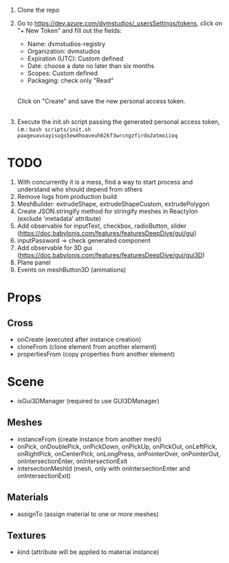 1. Clone the repo
2. Go to https://dev.azure.com/dvmstudios/_usersSettings/tokens, click on "+ New Token" and fill out the fields:
    - Name: dvmstudios-registry
    - Organization: dvmstudios
    - Expiration (UTC): Custom defined
    - Date: choose a date no later than six months
    - Scopes: Custom defined
    - Packaging: check only "Read" <br><br>
    
    Click on "Create" and save the new personal access token. <br><br>

3. Execute the init.sh script passing the generated personal access token, i.e.:
    `bash scripts/init.sh paageuavxayisugs5ewdhoaveuh62kf3wrcngzfirdo2atmoiioq`


# TODO
1. With concurrently it is a mess, find a way to start process and understand who should depend from others
2. Remove logs from production build
3. MeshBuilder: extrudeShape, extrudeShapeCustom, extrudePolygon
4. Create JSON.stringify method for stringify meshes in Reactylon (exclude 'metadata' attribute)
5. Add observable for inputText, checkbox, radioButton, slider (https://doc.babylonjs.com/features/featuresDeepDive/gui/gui)
6. inputPassword -> check generated component
7. Add observable for 3D gui (https://doc.babylonjs.com/features/featuresDeepDive/gui/gui3D)
6. Plane panel
7. Events on meshButton3D (animations)

# Props

## Cross
- onCreate (executed after instance creation)
- cloneFrom (clone element from another element)
- propertiesFrom (copy properties from another element)

# Scene
- isGui3DManager (required to use GUI3DManager)

## Meshes
- instanceFrom (create instance from another mesh)
- onPick, onDoublePick, onPickDown, onPickUp, onPickOut, onLeftPick, onRightPick, onCenterPick, onLongPress, onPointerOver, onPointerOut, onIntersectionEnter, onIntersectionExit
- intersectionMeshId (mesh, only with onIntersectionEnter and onIntersectionExit)

## Materials
- assignTo (assign material to one or more meshes)

## Textures
- kind (attribute will be applied to material instance)
